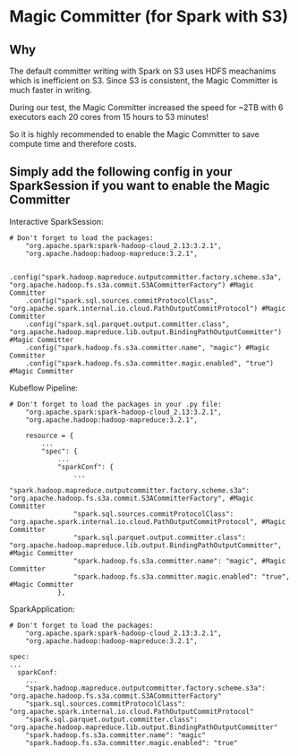 # Magic Committer (for Spark with S3)

## Why

The default committer writing with Spark on S3 uses HDFS meachanims which is inefficient on S3. Since S3 is consistent, the Magic Committer is much faster in writing. 

During our test, the Magic Committer increased the speed for ~2TB with 6 executors each 20 cores from 15 hours to 53 minutes!

So it is highly recommended to enable the Magic Committer to save compute time and therefore costs.

## Simply add the following config in your SparkSession if you want to enable the Magic Committer

Interactive SparkSession:
```
# Don't forget to load the packages:
    "org.apache.spark:spark-hadoop-cloud_2.13:3.2.1",
    "org.apache.hadoop:hadoop-mapreduce:3.2.1",
```
```
    .config("spark.hadoop.mapreduce.outputcommitter.factory.scheme.s3a", "org.apache.hadoop.fs.s3a.commit.S3ACommitterFactory") #Magic Committer
    .config("spark.sql.sources.commitProtocolClass", "org.apache.spark.internal.io.cloud.PathOutputCommitProtocol") #Magic Committer
    .config("spark.sql.parquet.output.committer.class", "org.apache.hadoop.mapreduce.lib.output.BindingPathOutputCommitter") #Magic Committer
    .config("spark.hadoop.fs.s3a.committer.name", "magic") #Magic Committer
    .config("spark.hadoop.fs.s3a.committer.magic.enabled", "true") #Magic Committer
```

Kubeflow Pipeline:
```
# Don't forget to load the packages in your .py file:
    "org.apache.spark:spark-hadoop-cloud_2.13:3.2.1",
    "org.apache.hadoop:hadoop-mapreduce:3.2.1",
```
```
    resource = {
        ...
        "spec": {
            ...
            "sparkConf": {
                ...
                "spark.hadoop.mapreduce.outputcommitter.factory.scheme.s3a": "org.apache.hadoop.fs.s3a.commit.S3ACommitterFactory", #Magic Committer
                "spark.sql.sources.commitProtocolClass": "org.apache.spark.internal.io.cloud.PathOutputCommitProtocol", #Magic Committer
                "spark.sql.parquet.output.committer.class": "org.apache.hadoop.mapreduce.lib.output.BindingPathOutputCommitter", #Magic Committer
                "spark.hadoop.fs.s3a.committer.name": "magic", #Magic Committer
                "spark.hadoop.fs.s3a.committer.magic.enabled": "true", #Magic Committer
            },
```

SparkApplication:
```
# Don't forget to load the packages:
    "org.apache.spark:spark-hadoop-cloud_2.13:3.2.1",
    "org.apache.hadoop:hadoop-mapreduce:3.2.1",
```
```
spec:
...
  sparkConf:
    ...
    "spark.hadoop.mapreduce.outputcommitter.factory.scheme.s3a": "org.apache.hadoop.fs.s3a.commit.S3ACommitterFactory"
    "spark.sql.sources.commitProtocolClass": "org.apache.spark.internal.io.cloud.PathOutputCommitProtocol"
    "spark.sql.parquet.output.committer.class": "org.apache.hadoop.mapreduce.lib.output.BindingPathOutputCommitter"
    "spark.hadoop.fs.s3a.committer.name": "magic"
    "spark.hadoop.fs.s3a.committer.magic.enabled": "true"
```